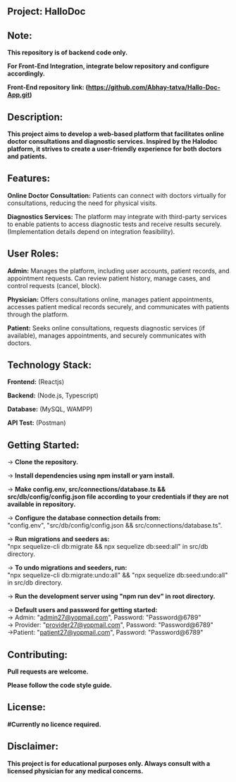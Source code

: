 ## Project: HalloDoc

## Note:

**This repository is of backend code only.**
</br>

**For Front-End Integration, integrate below repository and configure accordingly.**
</br>

**Front-End repository link: (https://github.com/Abhay-tatva/Hallo-Doc-App.git)**
</br>

## Description:

**This project aims to develop a web-based platform that facilitates online doctor consultations and diagnostic services. Inspired by the Halodoc platform, it strives to create a user-friendly experience for both doctors and patients.**
</br>

## Features:

**Online Doctor Consultation:** Patients can connect with doctors virtually for consultations, reducing the need for physical visits.
</br>

**Diagnostics Services:** The platform may integrate with third-party services to enable patients to access diagnostic tests and receive results securely. (Implementation details depend on integration feasibility).
</br>

## User Roles:

**Admin:** Manages the platform, including user accounts, patient records, and appointment requests. Can review patient history, manage cases, and control requests (cancel, block).
</br>

**Physician:** Offers consultations online, manages patient appointments, accesses patient medical records securely, and communicates with patients through the platform.
</br>

**Patient:** Seeks online consultations, requests diagnostic services (if available), manages appointments, and securely communicates with doctors.
</br>

## Technology Stack:

**Frontend:** (Reactjs)
</br>

**Backend:** (Node.js, Typescript)
</br>

**Database:** (MySQL, WAMPP)
</br>

**API Test:** (Postman)
</br>

## Getting Started:

-> **Clone the repository.**
</br>

-> **Install dependencies using npm install or yarn install.**
</br>

-> **Make config.env, src/connections/database.ts && src/db/config/config.json file according to your credentials if they are not available in repository.**
</br>

-> **Configure the database connection details from:**
</br>
"config.env",
"src/db/config/config.json
&&
src/connections/database.ts".
</br>

-> **Run migrations and seeders as:**
</br>
"npx sequelize-cli db:migrate
&&
npx sequelize db:seed:all" in src/db directory.
</br>

-> **To undo migrations and seeders, run:**
</br>
"npx sequelize-cli db:migrate:undo:all"
&&
"npx sequelize db:seed:undo:all" in src/db directory.
</br>

-> **Run the development server using "npm run dev" in root directory.**
</br>

-> **Default users and password for getting started:**
</br>
-> Admin: "admin27@yopmail.com",
Password: "Password@6789"
</br>
-> Provider: "provider27@yopmail.com",
Password: "Password@6789"
</br>
->Patient: "patient27@yopmail.com",
Password: "Password@6789"
</br>

## Contributing:

**Pull requests are welcome.**
</br>

**Please follow the code style guide.**
</br>

## License:

**#Currently no licence required.**
</br>

## Disclaimer:

**This project is for educational purposes only. Always consult with a licensed physician for any medical concerns.**
